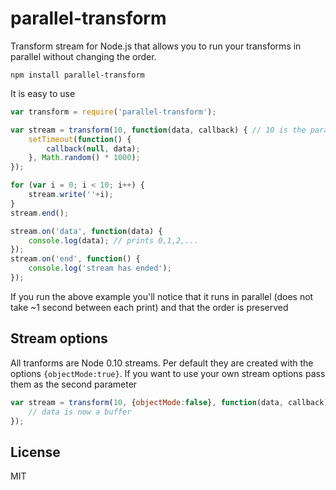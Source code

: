 # parallel-transform

Transform stream for Node.js that allows you to run your transforms
in parallel without changing the order.

	npm install parallel-transform

It is easy to use

``` js
var transform = require('parallel-transform');

var stream = transform(10, function(data, callback) { // 10 is the parallism level
	setTimeout(function() {
		callback(null, data);
	}, Math.random() * 1000);
});

for (var i = 0; i < 10; i++) {
	stream.write(''+i);
}
stream.end();

stream.on('data', function(data) {
	console.log(data); // prints 0,1,2,...
});
stream.on('end', function() {
	console.log('stream has ended');
});
```

If you run the above example you'll notice that it runs in parallel
(does not take ~1 second between each print) and that the order is preserved

## Stream options

All tranforms are Node 0.10 streams. Per default they are created with the options `{objectMode:true}`.
If you want to use your own stream options pass them as the second parameter

``` js
var stream = transform(10, {objectMode:false}, function(data, callback) {
	// data is now a buffer
});
```

## License

MIT